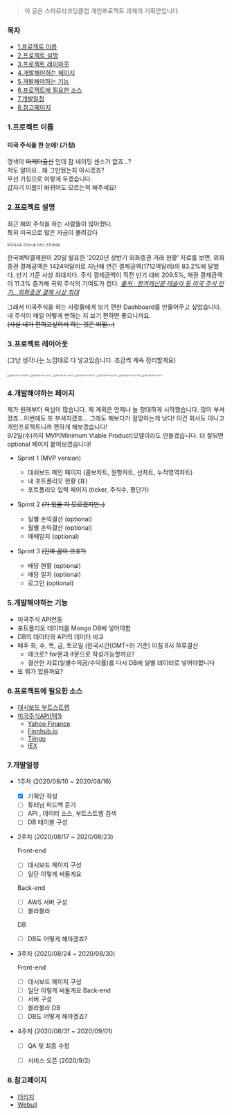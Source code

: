 >이 글은 스파르타코딩클럽 개인프로젝트 과제의 기획안입니다.

<h3>목차</h3>

- [1.프로젝트 이름](#1프로젝트-이름 )
- [2.프로젝트 설명](#2프로젝트-설명 )
- [3.프로젝트 레이아웃](#3프로젝트-레이아웃 )
- [4.개발해야하는 페이지](#4개발해야하는-페이지 )
- [5.개발해야하는 기능](#5개발해야하는-기능 )
- [6.프로젝트에 필요한 소스](#6프로젝트에-필요한-소스 )
- [7.개발일정](#7개발일정 )
- [8.참고페이지](#8참고페이지 )



### 1.프로젝트 이름

<h4> 미국 주식을 한 눈에! (가칭)</h4>

명색이 ~~마케터출신~~ 인데 참 네이밍 센스가 없죠...?  
저도 알아요...왜 그만뒀는지 아시겠죠?  
우선 가칭으로 이렇게 두겠습니다.   
갑자기 이름이 바뀌어도 모르는척 해주세요!


### 2.프로젝트 설명

최근 해외 주식을 하는 사람들이 많아졌다.  
특히 미국으로 많은 자금이 몰려갔다

<img src="http://image.kmib.co.kr/online_image/2020/0627/611411110014739012_1.jpg" alt="미국으로 가즈아~를 외치는 동학개미들" style="zoom:50%;" />


한국예탁결제원이 20일 발표한 ‘2020년 상반기 외화증권 거래 현황’ 자료를 보면, 외화증권 결제금액은 1424억달러로 지난해 연간 결제금액(1712억달러)의 83.2%에 달했다. 반기 기준 사상 최대치다. 주식 결제금액이 직전 반기 대비 209.5%, 채권 결제금액이 11.3% 증가해 국외 주식의 기여도가 컸다.
*[출처 : 한겨레신문 테슬라 등 미국 주식 인기…외화증권 결제 사상 최대](http://www.hani.co.kr/arti/economy/economy_general/954366.html)*

그래서 미국주식을 하는 사람들에게 보기 편한 Dashboard를 만들어주고 싶었습니다.  
내 주식이 매일 어떻게 변하는 지 보기 편하면 좋으니까요.  
~~(사실 내가 편하고싶어서 하는 것은 비밀...)~~


### 3.프로젝트 레이아웃

(그냥 생각나는 느낌대로 다 넣고있습니다. 조금씩 계속 정리할게요)  

<img src="https://i.ibb.co/zrW2gwW/2020-08-14-12-58-43.png" alt="2020-08-14-12-58-43" style="zoom:30%;">
<img src="https://i.ibb.co/Nr8BLS4/2020-08-14-12-58-57.png" alt="2020-08-14-12-58-57" style="zoom:30%;">
<img src="https://i.ibb.co/bdy0WcJ/2020-08-14-1-00-33.png" alt="2020-08-14-1-00-33" style="zoom:30%;">
<img src="https://i.ibb.co/gVyM0wt/2020-08-14-1-00-47.png" alt="2020-08-14-1-00-47" style="zoom:30%;">
<img src="https://i.ibb.co/Htp2PbY/2020-08-14-1-03-02.png" alt="2020-08-14-1-03-02" style="zoom:30%;">
<img src="https://i.ibb.co/sJM3p0M/2020-08-14-12-55-49.png" alt="2020-08-14-12-55-49" style="zoom:30%;">
<img src="https://i.ibb.co/wJ8nskw/2020-08-14-12-55-57.png" alt="2020-08-14-12-55-57" style="zoom:30%;">

### 4.개발해야하는 페이지

제가 원래부터 욕심이 많습니다. 제 계획은 언제나 늘 창대하게 시작했습니다.
많이 부셔졌죠...이번에도 또 부셔지겠죠... 그래도 해보다가 절망하는게 낫다!
이건 회사도 아니고 개인프로젝트니까 편하게 해보겠습니다!  
9/2일(수)까지 MVP(Minimum Viable Product)모델이라도 만들겠습니다.
더 잘되면 optional 페이지 붙여보겠습니다!

- Sprint 1 (MVP version)
  - 대쉬보드 메인 페이지 (콤보차트, 원형차트, 선차트, 누적영역차트)
  - 내 포트폴리오 현황 (표)
  - 포트폴리오 입력 페이지 (ticker, 주식수, 평단가)

- Spirnt 2 ~~(가 있을 지 모르겠지만..)~~
  - 일별 손익결산 (optional)
  - 월별 손익결산 (optional)
  - 매매일지 (optional)

- Sprint 3 ~~(진짜 꿈이 크죠?)~~
  - 배당 현황 (optional)
  - 배당 일지 (optional)
  - 로그인 (optional)
  
  
### 5.개발해야하는 기능

- 미국주식 API연동
- 포트폴리오 데이터를 Mongo DB에 넣어야함
- DB의 데이터와 API의 데이터 비교 
- 매주 화, 수, 목, 금, 토요일 (한국시간(GMT+9) 기준) 아침 8시 하루결산
  - 매크로? for문과 if문으로 작성가능할까요?
  - 결산한 자료(일별수익금/수익률)를 다시 DB에 일별 데이터로 넣어야합니다
- 또 뭐가 있을까요?


### 6.프로젝트에 필요한 소스

- [대시보드 부트스트랩](https://www.google.com/search?q=dashboard+bootstrap&oq=dashboard+boot&aqs=chrome.0.0j69i57j0l3j69i60l3.3753j0j7&sourceid=chrome&ie=UTF-8)
- [미국주식API(택1)](https://medium.com/@andy.m9627/the-ultimate-guide-to-stock-market-apis-for-2020-1de6f55adbb)
  - [Yahoo Finance](https://github.com/ranaroussi/yfinance)
  - [Finnhub.io](https://finnhub.io/)
  - [Tiingo](https://www.tiingo.com/)
  - [IEX](https://iexcloud.io/)


### 7.개발일정

- 1주차 (2020/08/10 ~ 2020/08/16)

  - [x] 기획안 작성
  - [ ] 튜터님 피드백 듣기
  - [ ] API , 데이터 소스, 부트스트랩 검색
  - [ ] DB 테이블 구성

- 2주차 (2020/08/17 ~ 2020/08/23)

  Front-end
   - [ ] 대시보드 페이지 구성
   - [ ] 일단 이렇게 써둘게요

  Back-end
   - [ ] AWS 서버 구성
   - [ ] 블라블라

  DB
   - [ ] DB도 어떻게 해야겠죠?

- 3주차 (2020/08/24 ~ 2020/08/30)

  Front-end
   - [ ] 대시보드 페이지 구성
   - [ ] 일단 이렇게 써둘게요
  Back-end
   - [ ] 서버 구성
   - [ ] 블라블라
  DB
   - [ ] DB도 어떻게 해야겠죠?

- 4주차 (2020/08/31 ~ 2020/09/01)

   - [ ] QA 및 최종 수정
   - [ ] 서비스 오픈 (2020/9/2)


### 8.참고페이지

- [더리치](https://www.therich.io/home)
- [Webull](https://app.webull.com/watch) 

